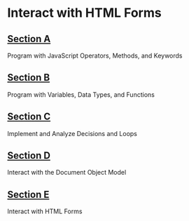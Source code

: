 # Interact with HTML Forms

## [Section A](./SectionA/README.md)
Program with JavaScript Operators, Methods, and Keywords

## [Section B](./SectionB/README.md)
Program with Variables, Data Types, and Functions

## [Section C](./SectionC/README.md)
Implement and Analyze Decisions and Loops

## [Section D](./SectionD/README.md)
Interact with the Document Object Model

## [Section E](./SectionE/README.md)
Interact with HTML Forms